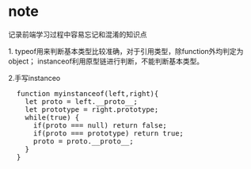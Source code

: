 # note
记录前端学习过程中容易忘记和混淆的知识点

<p>1. typeof用来判断基本类型比较准确，对于引用类型，除function外均判定为object；
instanceof利用原型链进行判断，不能判断基本类型。</p>
<p> 2.手写instanceo
  <pre>
  function myinstanceof(left,right){
    let proto = left.__proto__;
    let prototype = right.prototype;
    while(true) {
      if(proto === null) return false;
      if(proto === prototype) return true;
      proto = proto.__proto__;
    }
  }
  </pre>
</p>


